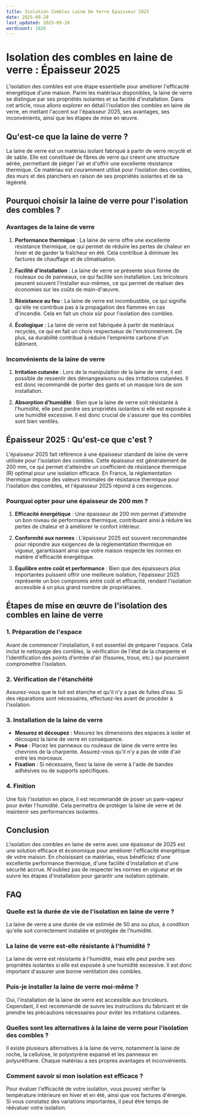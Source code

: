 ```yaml
---
title: Isolation Combles Laine De Verre Épaisseur 2025
date: 2025-09-28
last_updated: 2025-09-28
wordcount: 1026
---
```


# Isolation des combles en laine de verre : Épaisseur 2025

L'isolation des combles est une étape essentielle pour améliorer l'efficacité énergétique d'une maison. Parmi les matériaux disponibles, la laine de verre se distingue par ses propriétés isolantes et sa facilité d'installation. Dans cet article, nous allons explorer en détail l'isolation des combles en laine de verre, en mettant l'accent sur l'épaisseur 2025, ses avantages, ses inconvénients, ainsi que les étapes de mise en œuvre.

## Qu'est-ce que la laine de verre ?

La laine de verre est un matériau isolant fabriqué à partir de verre recyclé et de sable. Elle est constituée de fibres de verre qui créent une structure aérée, permettant de piéger l'air et d'offrir une excellente résistance thermique. Ce matériau est couramment utilisé pour l'isolation des combles, des murs et des planchers en raison de ses propriétés isolantes et de sa légèreté.

## Pourquoi choisir la laine de verre pour l'isolation des combles ?

### Avantages de la laine de verre

1. **Performance thermique** : La laine de verre offre une excellente résistance thermique, ce qui permet de réduire les pertes de chaleur en hiver et de garder la fraîcheur en été. Cela contribue à diminuer les factures de chauffage et de climatisation.

2. **Facilité d'installation** : La laine de verre se présente sous forme de rouleaux ou de panneaux, ce qui facilite son installation. Les bricoleurs peuvent souvent l'installer eux-mêmes, ce qui permet de réaliser des économies sur les coûts de main-d'œuvre.

3. **Résistance au feu** : La laine de verre est incombustible, ce qui signifie qu'elle ne contribue pas à la propagation des flammes en cas d'incendie. Cela en fait un choix sûr pour l'isolation des combles.

4. **Écologique** : La laine de verre est fabriquée à partir de matériaux recyclés, ce qui en fait un choix respectueux de l'environnement. De plus, sa durabilité contribue à réduire l'empreinte carbone d'un bâtiment.

### Inconvénients de la laine de verre

1. **Irritation cutanée** : Lors de la manipulation de la laine de verre, il est possible de ressentir des démangeaisons ou des irritations cutanées. Il est donc recommandé de porter des gants et un masque lors de son installation.

2. **Absorption d'humidité** : Bien que la laine de verre soit résistante à l'humidité, elle peut perdre ses propriétés isolantes si elle est exposée à une humidité excessive. Il est donc crucial de s'assurer que les combles sont bien ventilés.

## Épaisseur 2025 : Qu'est-ce que c'est ?

L'épaisseur 2025 fait référence à une épaisseur standard de laine de verre utilisée pour l'isolation des combles. Cette épaisseur est généralement de 200 mm, ce qui permet d'atteindre un coefficient de résistance thermique (R) optimal pour une isolation efficace. En France, la réglementation thermique impose des valeurs minimales de résistance thermique pour l'isolation des combles, et l'épaisseur 2025 répond à ces exigences.

### Pourquoi opter pour une épaisseur de 200 mm ?

1. **Efficacité énergétique** : Une épaisseur de 200 mm permet d'atteindre un bon niveau de performance thermique, contribuant ainsi à réduire les pertes de chaleur et à améliorer le confort intérieur.

2. **Conformité aux normes** : L'épaisseur 2025 est souvent recommandée pour répondre aux exigences de la réglementation thermique en vigueur, garantissant ainsi que votre maison respecte les normes en matière d'efficacité énergétique.

3. **Équilibre entre coût et performance** : Bien que des épaisseurs plus importantes puissent offrir une meilleure isolation, l'épaisseur 2025 représente un bon compromis entre coût et efficacité, rendant l'isolation accessible à un plus grand nombre de propriétaires.

## Étapes de mise en œuvre de l'isolation des combles en laine de verre

### 1. Préparation de l'espace

Avant de commencer l'installation, il est essentiel de préparer l'espace. Cela inclut le nettoyage des combles, la vérification de l'état de la charpente et l'identification des points d'entrée d'air (fissures, trous, etc.) qui pourraient compromettre l'isolation.

### 2. Vérification de l'étanchéité

Assurez-vous que le toit est étanche et qu'il n'y a pas de fuites d'eau. Si des réparations sont nécessaires, effectuez-les avant de procéder à l'isolation.

### 3. Installation de la laine de verre

- **Mesurez et découpez** : Mesurez les dimensions des espaces à isoler et découpez la laine de verre en conséquence.
- **Pose** : Placez les panneaux ou rouleaux de laine de verre entre les chevrons de la charpente. Assurez-vous qu'il n'y a pas de vide d'air entre les morceaux.
- **Fixation** : Si nécessaire, fixez la laine de verre à l'aide de bandes adhésives ou de supports spécifiques.

### 4. Finition

Une fois l'isolation en place, il est recommandé de poser un pare-vapeur pour éviter l'humidité. Cela permettra de protéger la laine de verre et de maintenir ses performances isolantes.

## Conclusion

L'isolation des combles en laine de verre avec une épaisseur de 2025 est une solution efficace et économique pour améliorer l'efficacité énergétique de votre maison. En choisissant ce matériau, vous bénéficiez d'une excellente performance thermique, d'une facilité d'installation et d'une sécurité accrue. N'oubliez pas de respecter les normes en vigueur et de suivre les étapes d'installation pour garantir une isolation optimale.

## FAQ

### Quelle est la durée de vie de l'isolation en laine de verre ?

La laine de verre a une durée de vie estimée de 50 ans ou plus, à condition qu'elle soit correctement installée et protégée de l'humidité.

### La laine de verre est-elle résistante à l'humidité ?

La laine de verre est résistante à l'humidité, mais elle peut perdre ses propriétés isolantes si elle est exposée à une humidité excessive. Il est donc important d'assurer une bonne ventilation des combles.

### Puis-je installer la laine de verre moi-même ?

Oui, l'installation de la laine de verre est accessible aux bricoleurs. Cependant, il est recommandé de suivre les instructions du fabricant et de prendre les précautions nécessaires pour éviter les irritations cutanées.

### Quelles sont les alternatives à la laine de verre pour l'isolation des combles ?

Il existe plusieurs alternatives à la laine de verre, notamment la laine de roche, la cellulose, le polystyrène expansé et les panneaux en polyuréthane. Chaque matériau a ses propres avantages et inconvénients.

### Comment savoir si mon isolation est efficace ?

Pour évaluer l'efficacité de votre isolation, vous pouvez vérifier la température intérieure en hiver et en été, ainsi que vos factures d'énergie. Si vous constatez des variations importantes, il peut être temps de réévaluer votre isolation.